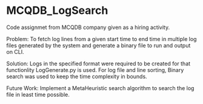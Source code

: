 # MCQDB_LogSearch
Code assignmet from MCQDB company given as a hiring activity.

Problem: To fetch log lines from a given start time to end time in multiple log files generated by the system and generate a binary file to run and output on CLI.

Solution: Logs in the specified format were required to be created for that functionlity LogGenerate.py is used. For log file and line sorting, Binary search was used to keep the time complexity in bounds.

Future Work: Implement a MetaHeuristic search algorithm to search the log file in least time possible.
